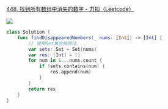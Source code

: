 
[448\. 找到所有数组中消失的数字 \- 力扣（Leetcode）](https://leetcode.cn/problems/find-all-numbers-disappeared-in-an-array/?favorite=2cktkvj)


![](https://tva1.sinaimg.cn/large/008vxvgGly1h8w2fbg0fpj30u011iju3.jpg)


```swift
class Solution {
    func findDisappearedNumbers(_ nums: [Int]) -> [Int] {
        // 使用Set集合排除法
        var sets: Set = Set(nums)
        var res: [Int] = []
        for num in 1...nums.count {
            if !sets.contains(num) {
                res.append(num)
            }
        }
        return res
    }
}
```
